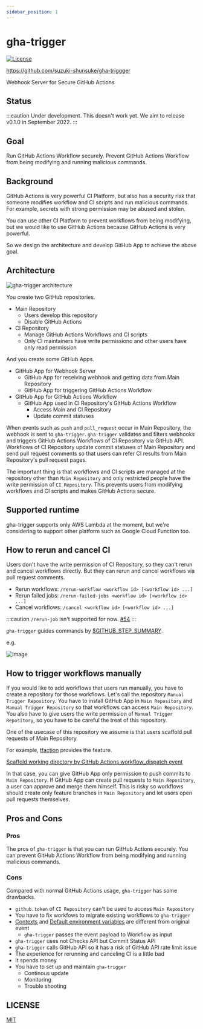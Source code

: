 ```yaml
---
sidebar_position: 1
---
```


# gha-trigger

[![License](http://img.shields.io/badge/license-mit-blue.svg?style=flat-square)](https://raw.githubusercontent.com/suzuki-shunsuke/gha-triggger/main/LICENSE)

https://github.com/suzuki-shunsuke/gha-triggger

Webhook Server for Secure GitHub Actions

## Status

:::caution
Under development. This doesn't work yet.
We aim to release v0.1.0 in September 2022.
:::

## Goal

Run GitHub Actions Workflow securely.
Prevent GitHub Actions Workflow from being modifying and running malicious commands.

## Background

GitHub Actions is very powerful CI Platform, but also has a security risk that someone modifies workflow and CI scripts and run malicious commands.
For example, secrets with strong permission may be abused and stolen.

You can use other CI Platform to prevent workflows from being modifying, but we would like to use GitHub Actions because GitHub Actions is very powerful.

So we design the architecture and develop GitHub App to achieve the above goal.

## Architecture

![gha-trigger architecture](https://user-images.githubusercontent.com/13323303/186283702-cb3d7de1-6bb0-45dc-8387-d251068484a1.png)

You create two GitHub repositories.

- Main Repository
  - Users develop this repository
  - Disable GitHub Actions
- CI Repository
  - Manage GitHub Actions Workflows and CI scripts
  - Only CI maintainers have write permissiono and other users have only read permission

And you create some GitHub Apps.

- GitHub App for Webhook Server
  - GitHub App for receiving webhook and getting data from Main Repository
  - GitHub App for triggering GitHub Actions Workflow
- GitHub App for GitHub Actions Workflow
  - GitHub App used in CI Repository's GitHub Actions Workflow
    - Access Main and CI Repository
    - Update commit statuses

When events such as `push` and `pull_request` occur in Main Repository, the webhook is sent to `gha-trigger`.
`gha-trigger` validates and filters webhooks and triggers GitHub Actions Workflows of CI Repository via GitHub API.
Workflows of CI Repository update commit statuses of Main Repository and send pull request comments so that users can refer CI results from Main Repository's pull request pages.

The important thing is that workflows and CI scripts are managed at the repository other than `Main Repository` and only restricted people have the write permission of `CI Repository`.
This prevents users from modifying workflows and CI scripts and makes GitHub Actions secure.

## Supported runtime

gha-trigger supports only AWS Lambda at the moment,
but we're considering to support other platform such as Google Cloud Function too.

## How to rerun and cancel CI

Users don't have the write permission of CI Repository, so they can't rerun and cancel workflows directly.
But they can rerun and cancel workflows via pull request comments.

- Rerun workflows: `/rerun-workflow <workflow id> [<workflow id> ...]`
- Rerun failed jobs: `/rerun-failed-jobs <workflow id> [<workflow id> ...]`
- Cancel workflows: `/cancel <workflow id> [<workflow id> ...]`

:::caution
`/rerun-job` isn't supported for now. [#54](https://github.com/suzuki-shunsuke/gha-trigger/issues/54)
:::

`gha-trigger` guides commands by [$GITHUB_STEP_SUMMARY](https://docs.github.com/en/actions/using-workflows/workflow-commands-for-github-actions#adding-a-job-summary).

e.g.

![image](https://user-images.githubusercontent.com/13323303/187903524-260b805c-5d02-4e29-ad14-8a4320f28071.png)

## How to trigger workflows manually

If you would like to add workflows that users run manually, you have to create a repository for those workflows.
Let's call the repository `Manual Trigger Repository`.
You have to install GitHub App in `Main Repository` and `Manual Trigger Repository` so that workflows can access `Main Repository`.
You also have to give users the write permission of `Manual Trigger Repository`, so you have to be careful the treat of this repository.

One of the usecase of this repository we assume is that users scaffold pull requests of Main Repository.

For example, [tfaction](https://github.com/suzuki-shunsuke/tfaction) provides the feature.

[Scaffold working directory by GitHub Actions workflow_dispatch event](https://suzuki-shunsuke.github.io/tfaction/docs/feature/scaffold-working-dir)

In that case, you can give GitHub App only permission to push commits to `Main Repository`.
If GitHub App can create pull requests to `Main Repository`, a user can approve and merge them himself. This is risky so workflows should create only feature branches in `Main Repository` and let users open pull requests themselves.

## Pros and Cons

### Pros

The pros of `gha-trigger` is that you can run GitHub Actions securely.
You can prevent GitHub Actions Workflow from being modifying and running malicious commands.

### Cons

Compared with normal GitHub Actions usage, `gha-trigger` has some drawbacks.

- `github.token` of `CI Repository` can't be used to access `Main Repository`
- You have to fix workfows to migrate existing workflows to `gha-trigger`
- [Contexts](https://docs.github.com/en/actions/learn-github-actions/contexts) and [Default environment variables](https://docs.github.com/en/actions/learn-github-actions/environment-variables#default-environment-variables) are different from original event
  - `gha-trigger` passes the event payload to Workflow as input
- `gha-trigger` uses not Checks API but Commit Status API
- `gha-trigger` calls GitHub API so it has a risk of GitHub API rate limit issue
- The experience for rerunning and canceling CI is a little bad
- It spends money
- You have to set up and maintain `gha-trigger`
  - Continous update
  - Monitoring
  - Trouble shooting

## LICENSE

[MIT](https://raw.githubusercontent.com/suzuki-shunsuke/gha-triggger/main/LICENSE)
